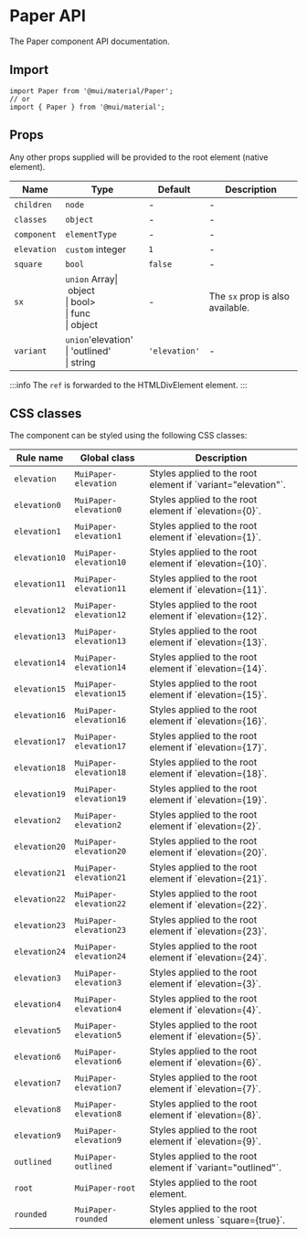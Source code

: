 # Paper API

The Paper component API documentation.

## Import

```
import Paper from '@mui/material/Paper';
// or
import { Paper } from '@mui/material';
```

## Props

Any other props supplied will be provided to the root element (native element).

| Name | Type | Default | Description |
| --- | --- | --- | --- |
| `children` | `node` | - | - |
| `classes` | `object` | - | - |
| `component` | `elementType` | - | - |
| `elevation` | `custom` integer | `1` | - |
| `square` | `bool` | `false` | - |
| `sx` | `union` Array\| object<br>\| bool><br>\| func<br>\| object | - | The `sx` prop is also available. |
| `variant` | `union`'elevation'<br>\| 'outlined'<br>\| string | `'elevation'` | - |

:::info
The `ref` is forwarded to the HTMLDivElement element.
:::

## CSS classes

The component can be styled using the following CSS classes:

| Rule name | Global class | Description |
| --- | --- | --- |
| `elevation` | `MuiPaper-elevation` | Styles applied to the root element if \`variant="elevation"\`. |
| `elevation0` | `MuiPaper-elevation0` | Styles applied to the root element if \`elevation={0}\`. |
| `elevation1` | `MuiPaper-elevation1` | Styles applied to the root element if \`elevation={1}\`. |
| `elevation10` | `MuiPaper-elevation10` | Styles applied to the root element if \`elevation={10}\`. |
| `elevation11` | `MuiPaper-elevation11` | Styles applied to the root element if \`elevation={11}\`. |
| `elevation12` | `MuiPaper-elevation12` | Styles applied to the root element if \`elevation={12}\`. |
| `elevation13` | `MuiPaper-elevation13` | Styles applied to the root element if \`elevation={13}\`. |
| `elevation14` | `MuiPaper-elevation14` | Styles applied to the root element if \`elevation={14}\`. |
| `elevation15` | `MuiPaper-elevation15` | Styles applied to the root element if \`elevation={15}\`. |
| `elevation16` | `MuiPaper-elevation16` | Styles applied to the root element if \`elevation={16}\`. |
| `elevation17` | `MuiPaper-elevation17` | Styles applied to the root element if \`elevation={17}\`. |
| `elevation18` | `MuiPaper-elevation18` | Styles applied to the root element if \`elevation={18}\`. |
| `elevation19` | `MuiPaper-elevation19` | Styles applied to the root element if \`elevation={19}\`. |
| `elevation2` | `MuiPaper-elevation2` | Styles applied to the root element if \`elevation={2}\`. |
| `elevation20` | `MuiPaper-elevation20` | Styles applied to the root element if \`elevation={20}\`. |
| `elevation21` | `MuiPaper-elevation21` | Styles applied to the root element if \`elevation={21}\`. |
| `elevation22` | `MuiPaper-elevation22` | Styles applied to the root element if \`elevation={22}\`. |
| `elevation23` | `MuiPaper-elevation23` | Styles applied to the root element if \`elevation={23}\`. |
| `elevation24` | `MuiPaper-elevation24` | Styles applied to the root element if \`elevation={24}\`. |
| `elevation3` | `MuiPaper-elevation3` | Styles applied to the root element if \`elevation={3}\`. |
| `elevation4` | `MuiPaper-elevation4` | Styles applied to the root element if \`elevation={4}\`. |
| `elevation5` | `MuiPaper-elevation5` | Styles applied to the root element if \`elevation={5}\`. |
| `elevation6` | `MuiPaper-elevation6` | Styles applied to the root element if \`elevation={6}\`. |
| `elevation7` | `MuiPaper-elevation7` | Styles applied to the root element if \`elevation={7}\`. |
| `elevation8` | `MuiPaper-elevation8` | Styles applied to the root element if \`elevation={8}\`. |
| `elevation9` | `MuiPaper-elevation9` | Styles applied to the root element if \`elevation={9}\`. |
| `outlined` | `MuiPaper-outlined` | Styles applied to the root element if \`variant="outlined"\`. |
| `root` | `MuiPaper-root` | Styles applied to the root element. |
| `rounded` | `MuiPaper-rounded` | Styles applied to the root element unless \`square={true}\`. |